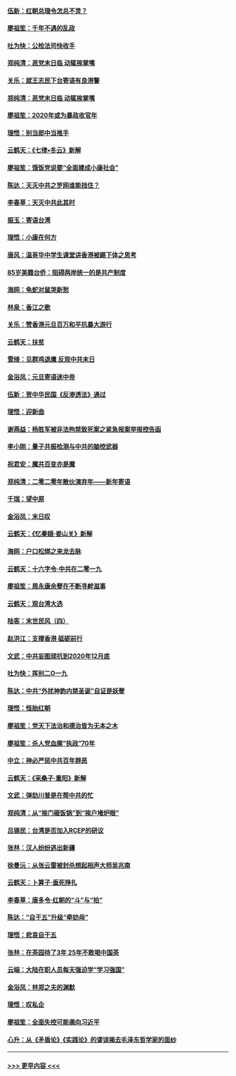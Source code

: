 #### [伍新：红朝总理令怎总不灵？](../pages/nsc993/n11770813.md?t=01070511) 
#### [廖祖笙：千年不遇的乱政](../pages/nsc993/n11770373.md?t=01070511) 
#### [吐为快：公检法司快收手](../pages/nsc993/n11770359.md?t=01070511) 
#### [郑纯清：恶党末日临 动辄挨掌嘴](../pages/nsc993/n11769912.md?t=01070511) 
#### [关乐：就王志民下台寄语有良港警](../pages/nsc993/n11769903.md?t=01070511) 
#### [郑纯清：恶党末日临 动辄挨掌嘴](../pages/nsc993/n11769356.md?t=01070511) 
#### [廖祖笙：2020年或为暴政收官年](../pages/nsc993/n11768216.md?t=01070511) 
#### [理悟：别当郎中当推手](../pages/nsc993/n11768243.md?t=01070511) 
#### [云鹤天：《七律▪冬云》新解](../pages/nsc993/n11768204.md?t=01070511) 
#### [廖祖笙：饿饭党说要“全面建成小康社会”](../pages/nsc993/n11767482.md?t=01070511) 
#### [陈达：天灭中共之罗网谁能挡住？](../pages/nsc993/n11767465.md?t=01070511) 
#### [李春草：天灭中共此其时](../pages/nsc993/n11767452.md?t=01070511) 
#### [振玉：寄语台湾](../pages/nsc993/n11767432.md?t=01070511) 
#### [理悟：小康在何方](../pages/nsc993/n11767394.md?t=01070511) 
#### [唐风：温哥华中学生课堂讲香港被踢下体之思考](../pages/nsc993/n11766848.md?t=01070511) 
#### [85岁美籍台侨：阻碍两岸统一的是共产制度](../pages/nsc993/n11765043.md?t=01070511) 
#### [海网：龟蛇对鼠哭新愁](../pages/nsc993/n11764895.md?t=01070511) 
#### [林泉：香江之歌](../pages/nsc993/n11764415.md?t=01070511) 
#### [关乐：赞香港元旦百万和平抗暴大游行](../pages/nsc993/n11764382.md?t=01070511) 
#### [云鹤天：扶贫](../pages/nsc993/n11764245.md?t=01070511) 
#### [雪绮：见群鸡退鹰  反观中共末日](../pages/nsc993/n11762112.md?t=01070511) 
#### [金浴凤：元旦寄语迷中帝](../pages/nsc993/n11761788.md?t=01070511) 
#### [伍新：贺中华民国《反渗透法》通过](../pages/nsc993/n11761994.md?t=01070511) 
#### [理悟：迎新曲](../pages/nsc993/n11761152.md?t=01070511) 
#### [谢燕益：杨胜军被非法拘禁致死案之紧急报案举报控告函](../pages/nsc993/n11756134.md?t=01070511) 
#### [李小刚：量子共振检测与中共的脑控武器](../pages/nsc993/n11754518.md?t=01070511) 
#### [祝君安：魔共百变亦是魔](../pages/nsc993/n11754469.md?t=01070511) 
#### [郑纯清：二零二零年散伙演弃年——新年寄语](../pages/nsc993/n11754195.md?t=01070511) 
#### [千瑞：望中原](../pages/nsc993/n11754159.md?t=01070511) 
#### [金浴凤：末日叹](../pages/nsc993/n11752359.md?t=01070511) 
#### [云鹤天：《忆秦娥‧娄山关》新解](../pages/nsc993/n11752348.md?t=01070511) 
#### [海网：户口松绑之来龙去脉](../pages/nsc993/n11752328.md?t=01070511) 
#### [云鹤天：十六字令‧中共在二零一九](../pages/nsc993/n11752305.md?t=01070511) 
#### [廖祖笙：周永康余孽在不断寻衅滋事](../pages/nsc993/n11751013.md?t=01070511) 
#### [云鹤天：观台湾大选](../pages/nsc993/n11751007.md?t=01070511) 
#### [陆客：末世民风（四）](../pages/nsc993/n11749203.md?t=01070511) 
#### [赵洪江：支撑香港 砥砺前行](../pages/nsc993/n11748482.md?t=01070511) 
#### [文武：中共妄图顽抗到2020年12月底](../pages/nsc993/n11748446.md?t=01070511) 
#### [吐为快：挥别二O一九](../pages/nsc993/n11748411.md?t=01070511) 
#### [陈达：中共“外扰神韵内禁圣诞”自证是妖孽](../pages/nsc993/n11748226.md?t=01070511) 
#### [理悟：怪胎红朝](../pages/nsc993/n11748206.md?t=01070511) 
#### [廖祖笙：党天下法治和德治皆为无本之木](../pages/nsc993/n11748135.md?t=01070511) 
#### [廖祖笙：杀人党血腥“执政”70年](../pages/nsc993/n11745144.md?t=01070511) 
#### [中立：神必严惩中共百年罪恶](../pages/nsc993/n11744970.md?t=01070511) 
#### [云鹤天：《采桑子‧重阳》新解](../pages/nsc993/n11744948.md?t=01070511) 
#### [文武：弹劾川普是在帮中共的忙](../pages/nsc993/n11744758.md?t=01070511) 
#### [郑纯清：从“挨门砸饭锅”到“挨户堵炉眼”](../pages/nsc993/n11744745.md?t=01070511) 
#### [吕锡民：台湾是否加入RCEP的研议](../pages/nsc993/n11744701.md?t=01070511) 
#### [张林：汉人纷纷逃出新疆](../pages/nsc993/n11743530.md?t=01070511) 
#### [徐曼沅：从张云雷被封杀想起相声大师吴兆南](../pages/nsc993/n11741816.md?t=01070511) 
#### [云鹤天：卜算子‧垂死挣扎](../pages/nsc993/n11739956.md?t=01070511) 
#### [李春草：唐多令‧红朝的“斗”与“拍”](../pages/nsc993/n11739830.md?t=01070511) 
#### [陈达：“自干五”升级“牵妨母”](../pages/nsc993/n11739724.md?t=01070511) 
#### [理悟：悲哀自干五](../pages/nsc993/n11739547.md?t=01070511) 
#### [张林：在茶园待了3年 25年不敢喝中国茶](../pages/nsc993/n11739240.md?t=01070511) 
#### [云端：大陆在职人员每天强迫学“学习强国”](../pages/nsc993/n11738735.md?t=01070511) 
#### [金浴凤：林郑之夫的渊默](../pages/nsc993/n11737735.md?t=01070511) 
#### [理悟：叹私企](../pages/nsc993/n11737715.md?t=01070511) 
#### [廖祖笙：全面失控可能袭向习近平](../pages/nsc993/n11737704.md?t=01070511) 
#### [心升：从《矛盾论》《实践论》的谬误揭去毛泽东哲学家的面纱](../pages/nsc993/n11736962.md?t=01070511) 

----
#### [ >>> 更早内容 <<< ](../indexes/nsc993-earlier.md)
